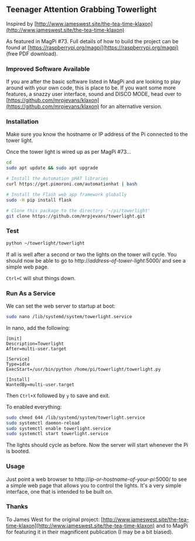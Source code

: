 ## Teenager Attention Grabbing Towerlight

Inspired by [http://www.jameswest.site/the-tea-time-klaxon](http://www.jameswest.site/the-tea-time-klaxon)

As featured in MagPi #73. Full details of how to build the project can be found at [https://raspberrypi.org/magpi](https://raspberrypi.org/magpi) (free PDF download).

### Improved Software Available

If you are after the basic software listed in MagPi and are looking to play around with your own code, this is place to be. If you want some more features, a snazzy user interface, sound and DISCO MODE, head over to [https://github.com/mrpjevans/klaxon](https://github.com/mrpjevans/klaxon) for an alternative version.


### Installation

Make sure you know the hostname or IP address of the Pi connected to the tower light.

Once the tower light is wired up as per MagPi #73...

```bash
cd
sudo apt update && sudo apt upgrade

# Install the Automation pHAT libraries
curl https://get.pimoroni.com/automationhat | bash

# Install the Flash web app framework globally
sudo -H pip install flask

# Clone this package to the directory '~/pi/towerlight'
git clone https://github.com/mrpjevans/towerlight.git
```

### Test

```bash
python ~/towerlight/towerlight
```

If all is well after a second or two the lights on the tower will cycle. You should now be able to go to http://_address-of-tower-light_:5000/ and see a simple web page.

`Ctrl+C` will shut things down.

### Run As a Service

We can set the web server to startup at boot:

```bash
sudo nano /lib/systemd/system/towerlight.service
```

In nano, add the following:

```
[Unit]
Description=Towerlight           
After=multi-user.target

[Service]
Type=idle
ExecStart=/usr/bin/python /home/pi/towerlight/towerlight.py

[Install]
WantedBy=multi-user.target
```
Then `Ctrl+X` followed by `y` to save and exit.

To enabled everything:

```bash
sudo chmod 644 /lib/systemd/system/towerlight.service 
sudo systemctl daemon-reload
sudo systemctl enable towerlight.service
sudo systemctl start towerlight.service
```

The lights should cycle as before. Now the server will start whenever the Pi is booted.

### Usage

Just point a web browser to http://_ip-or-hostname-of-your-pi_:5000/ to see a simple web page that allows you to control the lights. It's a very simple interface, one that is intended to be built on.

### Thanks
To James West for the original project: [http://www.jameswest.site/the-tea-time-klaxon](http://www.jameswest.site/the-tea-time-klaxon) and to MagPi for featuring it in their magnificent publication (I may be a bit biased).